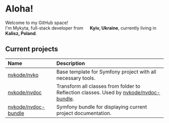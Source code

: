 <h1>Aloha!</h1>

<p>
    Welcome to my GitHub space! </br> 
    I'm Mykyta, full-stack developer from 
    <img src="https://upload.wikimedia.org/wikipedia/commons/thumb/4/49/Flag_of_Ukraine.svg/640px-Flag_of_Ukraine.svg.png" width="13"/> <b>Kyiv, Ukraine</b>, 
    currently living in 
    <img src="https://upload.wikimedia.org/wikipedia/commons/thumb/1/12/Flag_of_Poland.svg/640px-Flag_of_Poland.svg.png?20180824112544" width="13"/> <b>Kalisz, Poland</b>.
</p>

<h2>Current projects</h2>

<table>
    <thead>
        <th align="left">Name</th>
        <th align="left">Description</th>
    </thead>
    <tbody>
        <tr >
            <td><a href="https://github.com/nvkode/nvko">nvkode/nvko</a></td>
            <td>Base template for Symfony project with all necessary tools.</td>
        </tr>
        <tr>
            <td><a href="https://github.com/nvkode/nvdoc">nvkode/nvdoc</a></td>
            <td>Transform all classes from folder to Reflection classes. Used by <a href="https://github.com/nvkode/nvdoc-bundle">nvkode/nvdoc-bundle</a>.</td>
        </tr>
        <tr>
            <td><a href="https://github.com/nvkode/nvdoc-bundle">nvkode/nvdoc-bundle</a></td>
            <td>Symfony bundle for displaying current project documentation.</td>
        </tr>
    </tbody>
</table>
